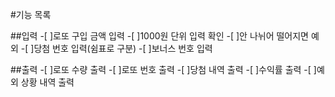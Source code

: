 #기능 목록

##입력 -[ ]로또 구입 금액 입력 -[ ]1000원 단위 입력 확인 -[ ]안 나뉘어 떨어지면 예외 -[ ]당첨 번호 입력(쉼표로 구분) -[ ]보너스 번호 입력

##출력 -[ ]로또 수량 출력 -[ ]로또 번호 출력 -[ ]당첨 내역 출력 -[ ]수익률 출력 -[ ]예외 상황 내역 출력
